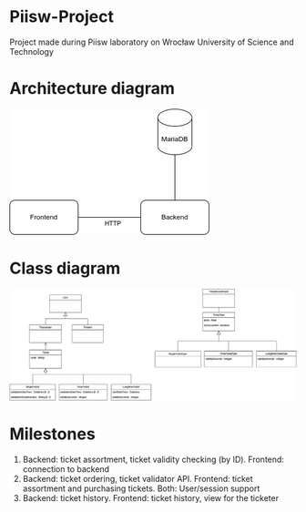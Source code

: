 # Piisw-Project
Project made during Piisw laboratory on Wrocław University of Science and Technology

# Architecture diagram
![Architecture diagram](architecture_diagram.png)

# Class diagram
![Class diagram](class_diagram.png)

# Milestones
1. Backend: ticket assortment, ticket validity checking (by ID). Frontend: connection to backend
2. Backend: ticket ordering, ticket validator API. Frontend: ticket assortment and purchasing tickets. Both: User/session support
3. Backend: ticket history. Frontend: ticket history, view for the ticketer
